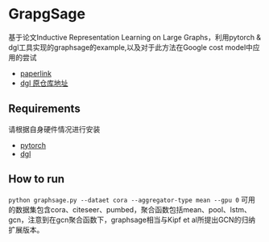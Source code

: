 # GrapgSage
基于论文Inductive Representation Learning on Large Graphs，利用pytorch & dgl工具实现的graphsage的example,以及对于此方法在Google cost model中应用的尝试
+ [paperlink](http://papers.nips.cc/paper/6703-inductive-representation-learning-on-large-graphs.pdf)
+ [dgl 原仓库地址](https://github.com/dmlc/dgl/tree/master/examples/pytorch/graphsage)
## Requirements
请根据自身硬件情况进行安装
+ [pytorch](https://pytorch.org/get-started/locally/)
+ [dgl](https://www.dgl.ai/pages/start.html)
## How to run
`python graphsage.py --dataet cora --aggregator-type mean --gpu 0`
可用的数据集包含cora、citeseer、pumbed，聚合函数包括mean、pool、lstm、gcn，注意到在gcn聚合函数下，graphsage相当与Kipf et al所提出GCN的归纳扩展版本。
